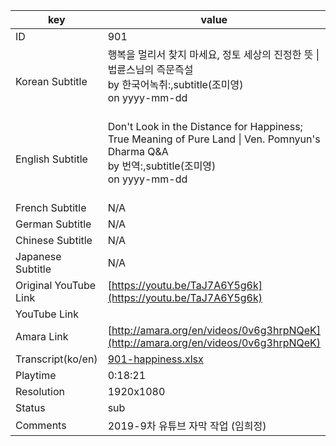 |  key  |  value  |
|-------|---------|
| ID            | 901 |
| Korean Subtitle | 행복을 멀리서 찾지 마세요, 정토 세상의 진정한 뜻 \| 법륜스님의 즉문즉설<br>by 한국어녹취:,subtitle(조미영)<br>on yyyy-mm-dd<br><br>|
| English Subtitle | Don't Look in the Distance for Happiness; True Meaning of Pure Land \| Ven. Pomnyun's Dharma Q&A<br>by 번역:,subtitle(조미영)<br>on yyyy-mm-dd<br><br>|
| French Subtitle | N/A |
| German Subtitle | N/A |
| Chinese Subtitle | N/A |
| Japanese Subtitle | N/A |
| Original YouTube Link  | [https://youtu.be/TaJ7A6Y5g6k](https://youtu.be/TaJ7A6Y5g6k) |
| YouTube Link  |  |
| Amara Link    | [http://amara.org/en/videos/0v6g3hrpNQeK](http://amara.org/en/videos/0v6g3hrpNQeK) |
| Transcript(ko/en) | [901-happiness.xlsx](https://github.com/jungtosociety/dharma-qna/raw/master/sub/901/901-happiness.xlsx) |
| Playtime | 0:18:21 |
| Resolution | 1920x1080|
| Status | sub |
| Comments | 2019-9차 유튜브 자막 작업 (임희정) |

